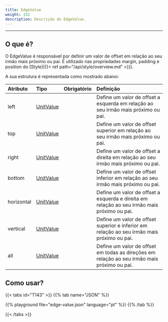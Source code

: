 ```yaml
---
title: EdgeValue
weight: 332
description: Descrição do EdgeValue.
---
```


---

## O que é?

O EdgeValue é responsável por definir um valor de offset em relação ao seu irmão mais próximo ou pai. É utilizado nas propriedades margin, padding e position do [Style]({{< ref path="/api/style/overview.md" >}}).

A sua estrutura é representada como mostrado abaixo: 

<table>
  <thead>
    <tr>
      <th style="text-align:left"><strong>Atributo</strong>
      </th>
      <th style="text-align:left"><strong>Tipo</strong>
      </th>
      <th style="text-align:center">Obrigatório</th>
      <th style="text-align:left"><strong>Definição</strong>
      </th>
    </tr>
  </thead>
  <tbody>
    <tr>
      <td style="text-align:left">left</td>
      <td style="text-align:left"><a href="../unit-value/">UnitValue</a>
      </td>
      <td style="text-align:center"></td>
      <td style="text-align:left">Define um valor de offset a esquerda em relação ao seu irmão mais próximo ou pai.</td>
    </tr>
    <tr>
      <td style="text-align:left">top</td>
      <td style="text-align:left"><a href="../unit-value/">UnitValue</a>
      </td>
      <td style="text-align:center"></td>
      <td style="text-align:left">Define um valor de offset superior em relação ao seu irmão mais próximo ou pai.</td>
    </tr>
    <tr>
      <td style="text-align:left">right</td>
      <td style="text-align:left"><a href="../unit-value/">UnitValue</a>
      </td>
      <td style="text-align:center"></td>
      <td style="text-align:left">Define um valor de offset a direita em relação ao seu irmão mais próximo ou pai.</td>
    </tr>
    <tr>
      <td style="text-align:left">bottom</td>
      <td style="text-align:left"><a href="../unit-value/">UnitValue</a>
      </td>
      <td style="text-align:center"></td>
      <td style="text-align:left">Define um valor de offset inferior em relação ao seu irmão mais próximo ou pai.</td>
    </tr>
    <tr>
      <td style="text-align:left">horizontal</td>
      <td style="text-align:left"><a href="../unit-value/">UnitValue</a>
      </td>
      <td style="text-align:center"></td>
      <td style="text-align:left">Define um valor de offset a esquerda e direita em relação ao seu irmão mais próximo ou pai.</td>
    </tr>
    <tr>
      <td style="text-align:left">vertical</td>
      <td style="text-align:left"><a href="../unit-value/">UnitValue</a>
      </td>
      <td style="text-align:center"></td>
      <td style="text-align:left">Define um valor de offset superior e inferior em relação ao seu irmão mais próximo ou pai.</td>
    </tr>
    <tr>
      <td style="text-align:left">all</td>
      <td style="text-align:left"><a href="../unit-value/">UnitValue</a>
      </td>
      <td style="text-align:center"></td>
      <td style="text-align:left">Define um valor de offset em todas as direções em relação ao seu irmão mais próximo ou pai.</td>
    </tr>
  </tbody>
</table>

## Como usar?

{{< tabs id="T143" >}}
{{% tab name="JSON" %}}
<!-- json-playground:edge-value.json
{
  "_beagleComponent_" : "beagle:container",
  "id" : "containerSample",
  "style" : {
    "flex" : {
      "grow" : 1
    },
    "backgroundColor" : "#0000FF50",
    "padding" : {
      "all" : {
        "value" : "@{context.padding}",
        "type" : "REAL"
      }
    },
    "margin" : {
      "bottom" : {
        "value" : "@{context.marginBottom}",
        "type" : "REAL"
      },
      "top" : {
        "value" : "@{context.marginTop}",
        "type" : "REAL"
      },
      "right" : {
        "value" : "@{context.marginRight}",
        "type" : "REAL"
      },
      "left" : {
        "value" : "@{context.marginLeft}",
        "type" : "REAL"
      }
    },
    "cornerRadius" : {
      "radius" : 6
    }
  },
  "context" : {
    "id" : "context",
    "value" : {
      "marginLeft" : 2,
      "marginTop" : 4,
      "marginBottom" : 4,
      "padding" : 2,
      "marginRight" : 2
    }
  },
  "children" : [
    {
      "_beagleComponent_" : "beagle:button",
      "style" : {
        "backgroundColor" : "#00FF0050",
        "flex" : {
          "grow" : 1
        }
      },
      "onPress" : [
        {
          "contextId" : "context",
          "value" : {
            "marginLeft" : 20,
            "marginTop" : 20,
            "marginBottom" : 20,
            "padding" : 20,
            "marginRight" : 20
          },
          "_beagleAction_" : "beagle:setcontext"
        }
      ],
      "text" : "SetContext"
    }
  ]
}
-->
{{% playground file="edge-value.json" language="pt" %}}
{{% /tab %}}

{{< /tabs >}}
